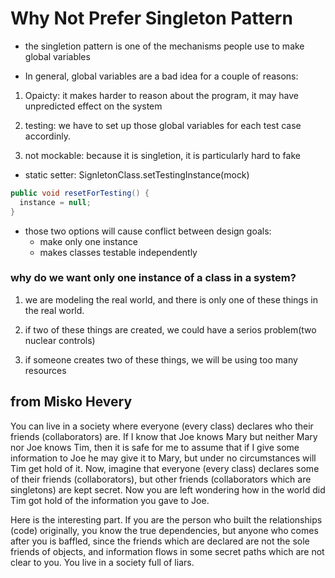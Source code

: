 # Why Not Prefer Singleton Pattern

- the singletion pattern is one of the mechanisms people use to make global variables

- In general, global variables are a bad idea for a couple of reasons:

1. Opaicty: it makes harder to reason about the program, it may have unpredicted
   effect on the system

2. testing: we have to set up those global variables for each test case accordinly.

3. not mockable: because it is singletion, it is particularly hard to fake

- static setter: SignletonClass.setTestingInstance(mock)


```java
public void resetForTesting() {
  instance = null;
}
```

- those two options will cause conflict between design goals:
  - make only one instance
  - makes classes testable independently

### why do we want only one instance of a class in a system?

1. we are modeling the real world, and there is only one of these things in the real world.

2. if two of these things are created, we could have a serios problem(two nuclear controls)

3. if someone creates two of these things, we will be using too many resources

## from Misko Hevery

You can live in a society where everyone (every class) declares who their friends
(collaborators) are. If I know that Joe knows Mary but neither Mary nor Joe knows Tim,
then it is safe for me to assume that if I give some information to Joe he may give it to Mary,
but under no circumstances will Tim get hold of it. Now, imagine that everyone (every
class) declares some of their friends (collaborators), but other friends (collaborators which
are singletons) are kept secret. Now you are left wondering how in the world did Tim got
hold of the information you gave to Joe.

Here is the interesting part. If you are the person who built the relationships (code)
originally, you know the true dependencies, but anyone who comes after you is baffled, since
the friends which are declared are not the sole friends of objects, and information flows in
some secret paths which are not clear to you. You live in a society full of liars.
